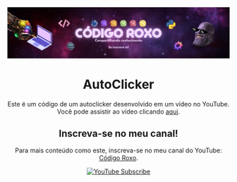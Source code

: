 <div align="center">
  <img src="https://github.com/snkfranco/AutoClicker/blob/main/Images/banner.png?raw=true" alt="Banner do Projeto">

  # AutoClicker
  Este é um código de um autoclicker desenvolvido em um vídeo no YouTube. Você pode assistir ao vídeo clicando [aqui](https://www.youtube.com/watch?v=77CRRPqzQEA).

  ## Inscreva-se no meu canal!
  Para mais conteúdo como este, inscreva-se no meu canal do YouTube: [Código Roxo](https://www.youtube.com/channel/UCdzyu7tR7Vzkcq-gjo2ftmQ).

  <a href="https://www.youtube.com/channel/UCdzyu7tR7Vzkcq-gjo2ftmQ">
    <img src="https://img.shields.io/badge/YouTube-Subscribe-red" alt="YouTube Subscribe">
  </a>
</div>
